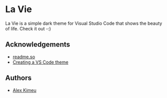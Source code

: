 
# La Vie

La Vie is a simple dark theme for Visual Studio Code that shows the beauty of life. Check it out -:)

## Acknowledgements

 - [readme.so](https://readme.so)
 - [Creating a VS Code theme](https://dev.to/juhanakristian/creating-a-vs-code-theme-4g87)

  
## Authors

- [Alex Kimeu](https://www.github.com/alekscodes)

  